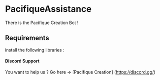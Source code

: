 # PacifiqueAssistance
There is the Pacifique Creation Bot !

## Requirements
install the following libraries :


#### Discord Support
You want to help us ?
Go here -> [Pacifique Creation] (https://discord.gg/)
